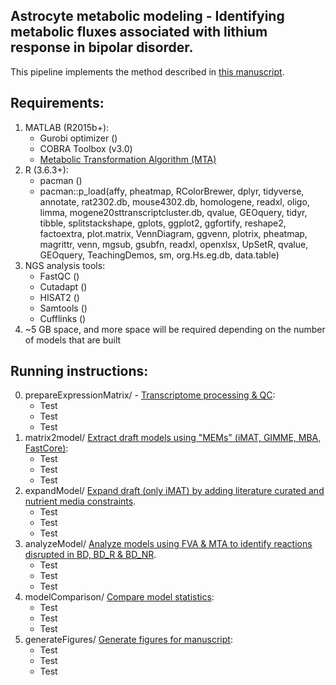 ## Astrocyte metabolic modeling - Identifying metabolic fluxes associated with lithium response in bipolar disorder.
This pipeline implements the method described in [this manuscript](https://anin90.github.io/).

## Requirements:
1. MATLAB (R2015b+):
   * Gurobi optimizer ()
   * COBRA Toolbox (v3.0)
   * [Metabolic Transformation Algorithm (MTA)](https://github.com/ImNotaGit/MTA)
2. R (3.6.3+):
   * pacman ()
   * pacman::p_load(affy, pheatmap, RColorBrewer, dplyr, tidyverse, annotate, rat2302.db, mouse4302.db, homologene, 
							readxl, oligo, limma, mogene20sttranscriptcluster.db, qvalue, GEOquery, tidyr, tibble, splitstackshape, gplots, 
							ggplot2, ggfortify, reshape2, factoextra, plot.matrix, VennDiagram, ggvenn, plotrix, pheatmap, magrittr, venn, 
							mgsub, gsubfn, readxl, openxlsx, UpSetR, qvalue, GEOquery, TeachingDemos, sm, org.Hs.eg.db, data.table)
4. NGS analysis tools: 
   * FastQC ()
   * Cutadapt ()
   * HISAT2 ()
   * Samtools ()
   * Cufflinks ()
5. ~5 GB space, and more space will be required depending on the number of models that are built

## Running instructions:
0. prepareExpressionMatrix/ - <ins>Transcriptome processing & QC</ins>:
   * Test
   * Test
   * Test
1. matrix2model/ <ins>Extract draft models using "MEMs" (iMAT, GIMME, MBA, FastCore)</ins>:
   * Test
   * Test
   * Test
2. expandModel/ <ins>Expand draft (only iMAT) by adding literature curated and nutrient media constraints</ins>.
   * Test
   * Test
   * Test
3. analyzeModel/ <ins>Analyze models using FVA & MTA to identify reactions disrupted in BD, BD_R & BD_NR</ins>.
   * Test
   * Test
   * Test
4. modelComparison/ <ins>Compare model statistics</ins>:
   * Test
   * Test
   * Test
5. generateFigures/ <ins>Generate figures for manuscript</ins>:
   * Test
   * Test
   * Test
